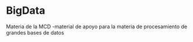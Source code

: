 # BigData
Materia de la MCD -material de apoyo para la materia de procesamiento de grandes bases de datos

